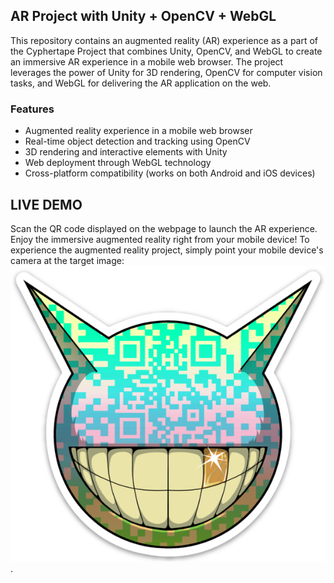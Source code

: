 ## AR Project with Unity + OpenCV + WebGL

This repository contains an augmented reality (AR) experience as a part of the Cyphertape Project that combines Unity, OpenCV, and WebGL to create an immersive AR experience in a mobile web browser. The project leverages the power of Unity for 3D rendering, OpenCV for computer vision tasks, and WebGL for delivering the AR application on the web.

### Features

- Augmented reality experience in a mobile web browser
- Real-time object detection and tracking using OpenCV
- 3D rendering and interactive elements with Unity
- Web deployment through WebGL technology
- Cross-platform compatibility (works on both Android and iOS devices)

## LIVE DEMO ##

Scan the QR code displayed on the webpage to launch the AR experience. Enjoy the immersive augmented reality right from your mobile device!
To experience the augmented reality project, simply point your mobile device's camera at the target image: 
![Sotofish Image](https://raw.githubusercontent.com/studiobloom/sotofish-AR-WebGL/main/targets/sotofish.png). 


